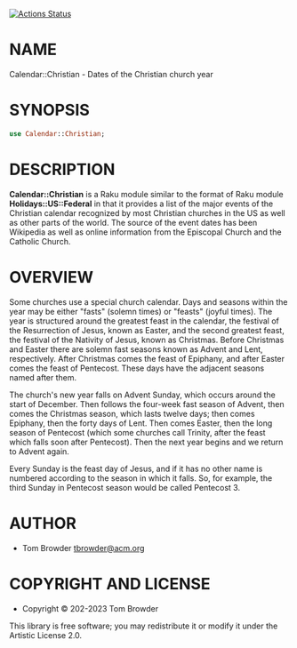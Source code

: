 [![Actions Status](https://github.com/tbrowder/Calendar-Christian/workflows/test/badge.svg)](https://github.com/tbrowder/Calendar-Christian/actions)

NAME
====

Calendar::Christian - Dates of the Christian church year

SYNOPSIS
========

```raku
use Calendar::Christian;
```

DESCRIPTION
===========

**Calendar::Christian** is a Raku module similar to the format of Raku module **Holidays::US::Federal** in that it provides a list of the major events of the Christian calendar recognized by most Christian churches in the US as well as other parts of the world. The source of the event dates has been Wikipedia as well as online information from the Episcopal Church and the Catholic Church.

OVERVIEW
========

Some churches use a special church calendar. Days and seasons within the year may be either "fasts" (solemn times) or "feasts" (joyful times). The year is structured around the greatest feast in the calendar, the festival of the Resurrection of Jesus, known as Easter, and the second greatest feast, the festival of the Nativity of Jesus, known as Christmas. Before Christmas and Easter there are solemn fast seasons known as Advent and Lent, respectively. After Christmas comes the feast of Epiphany, and after Easter comes the feast of Pentecost. These days have the adjacent seasons named after them.

The church's new year falls on Advent Sunday, which occurs around the start of December. Then follows the four-week fast season of Advent, then comes the Christmas season, which lasts twelve days; then comes Epiphany, then the forty days of Lent. Then comes Easter, then the long season of Pentecost (which some churches call Trinity, after the feast which falls soon after Pentecost). Then the next year begins and we return to Advent again.

Every Sunday is the feast day of Jesus, and if it has no other name is numbered according to the season in which it falls. So, for example, the third Sunday in Pentecost season would be called Pentecost 3.

AUTHOR
======

  * Tom Browder <tbrowder@acm.org>

COPYRIGHT AND LICENSE
=====================

  * Copyright © 202-2023 Tom Browder

This library is free software; you may redistribute it or modify it under the Artistic License 2.0.

